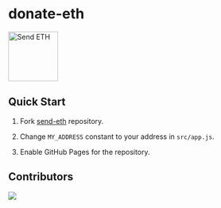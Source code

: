 # donate-eth

<p><a href="https://memochou1993.github.io/donate-eth/" target="_blank" rel="noopener noreferrer"><img width="100" src="https://img.shields.io/badge/donate-ETH-blue" alt="Send ETH"></a></p>

## Quick Start

1. Fork [send-eth](https://github.com/memochou1993/donate-eth) repository.

2. Change `MY_ADDRESS` constant to your address in `src/app.js`.

3. Enable GitHub Pages for the repository.

## Contributors

<a href="https://github.com/memochou1993/donate-eth/graphs/contributors">
  <img src="https://contrib.rocks/image?repo=memochou1993/donate-eth" />
</a>
